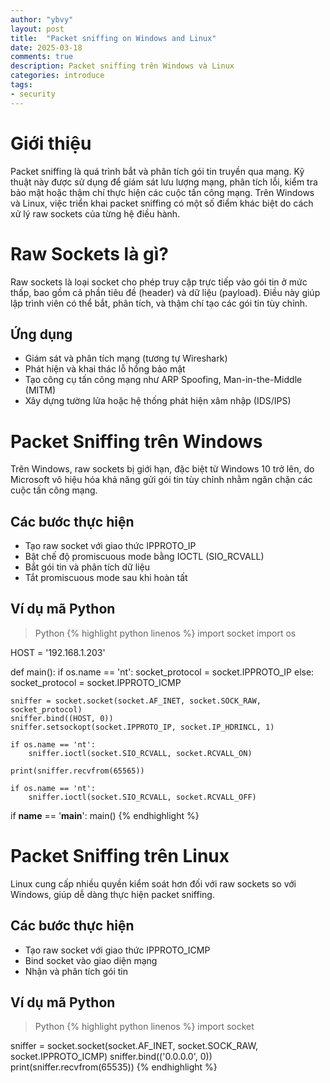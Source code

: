 ```yaml
---
author: "ybvy"
layout: post
title:  "Packet sniffing on Windows and Linux"
date: 2025-03-18
comments: true
description: Packet sniffing trên Windows và Linux
categories: introduce
tags: 
- security
---
```


# Giới thiệu
Packet sniffing là quá trình bắt và phân tích gói tin truyền qua mạng. Kỹ thuật này được sử dụng để giám sát lưu lượng mạng, phân tích lỗi, kiểm tra bảo mật hoặc thậm chí thực hiện các cuộc tấn công mạng. Trên Windows và Linux, việc triển khai packet sniffing có một số điểm khác biệt do cách xử lý raw sockets của từng hệ điều hành.

# Raw Sockets là gì?
Raw sockets là loại socket cho phép truy cập trực tiếp vào gói tin ở mức thấp, bao gồm cả phần tiêu đề (header) và dữ liệu (payload). Điều này giúp lập trình viên có thể bắt, phân tích, và thậm chí tạo các gói tin tùy chỉnh.

## Ứng dụng
* Giám sát và phân tích mạng (tương tự Wireshark)
* Phát hiện và khai thác lỗ hổng bảo mật
* Tạo công cụ tấn công mạng như ARP Spoofing, Man-in-the-Middle (MITM)
* Xây dựng tường lửa hoặc hệ thống phát hiện xâm nhập (IDS/IPS)

# Packet Sniffing trên Windows
Trên Windows, raw sockets bị giới hạn, đặc biệt từ Windows 10 trở lên, do Microsoft vô hiệu hóa khả năng gửi gói tin tùy chỉnh nhằm ngăn chặn các cuộc tấn công mạng.

## Các bước thực hiện
* Tạo raw socket với giao thức IPPROTO_IP
* Bật chế độ promiscuous mode bằng IOCTL (SIO_RCVALL)
* Bắt gói tin và phân tích dữ liệu
* Tắt promiscuous mode sau khi hoàn tất

## Ví dụ mã Python
>Python
{% highlight python linenos %}
import socket
import os

HOST = '192.168.1.203'

def main():
    if os.name == 'nt':
        socket_protocol = socket.IPPROTO_IP
    else:
        socket_protocol = socket.IPPROTO_ICMP

    sniffer = socket.socket(socket.AF_INET, socket.SOCK_RAW, socket_protocol)
    sniffer.bind((HOST, 0))
    sniffer.setsockopt(socket.IPPROTO_IP, socket.IP_HDRINCL, 1)
    
    if os.name == 'nt':
        sniffer.ioctl(socket.SIO_RCVALL, socket.RCVALL_ON)
    
    print(sniffer.recvfrom(65565))
    
    if os.name == 'nt':
        sniffer.ioctl(socket.SIO_RCVALL, socket.RCVALL_OFF)

if __name__ == '__main__':
    main()
{% endhighlight %}

# Packet Sniffing trên Linux
Linux cung cấp nhiều quyền kiểm soát hơn đối với raw sockets so với Windows, giúp dễ dàng thực hiện packet sniffing.

## Các bước thực hiện
* Tạo raw socket với giao thức IPPROTO_ICMP
* Bind socket vào giao diện mạng
* Nhận và phân tích gói tin

## Ví dụ mã Python
>Python
{% highlight python linenos %}
import socket

sniffer = socket.socket(socket.AF_INET, socket.SOCK_RAW, socket.IPPROTO_ICMP)
sniffer.bind(('0.0.0.0', 0))
print(sniffer.recvfrom(65535))
{% endhighlight %}